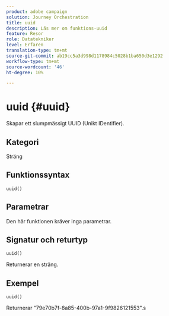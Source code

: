 ```yaml
---
product: adobe campaign
solution: Journey Orchestration
title: uuid
description: Läs mer om funktions-uuid
feature: Resor
role: Datatekniker
level: Erfaren
translation-type: tm+mt
source-git-commit: ab19cc5a3d998d1178984c5028b1ba650d3e1292
workflow-type: tm+mt
source-wordcount: '46'
ht-degree: 10%

---
```



# uuid {#uuid}

Skapar ett slumpmässigt UUID (Unikt IDentifier).

## Kategori

Sträng

## Funktionssyntax

`uuid()`

## Parametrar

Den här funktionen kräver inga parametrar.

## Signatur och returtyp

`uuid()`

Returnerar en sträng.

## Exempel

`uuid()`

Returnerar &quot;79e70b7f-8a85-400b-97a1-9f9826121553&quot;.s
